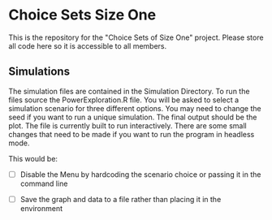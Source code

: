 # Choice Sets Size One

This is the repository for the "Choice Sets of Size One" project.  Please store all code here so it is accessible to all members.

 ## Simulations

The simulation files are contained in the Simulation Directory.  To run the files source the PowerExploration.R file.  You 
will be asked to select a simulation scenario for three different options.  You may need to change the seed if you want to 
run a unique simulation.  The final output should be the plot.  The file is currently built to run interactively.  There are
some small changes that need to be made if you want to run the program in headless mode.

This would be:

- [ ] Disable the Menu by hardcoding the scenario choice or passing it in the command line
- [ ] Save the graph and data to a file rather than placing it in the environment

